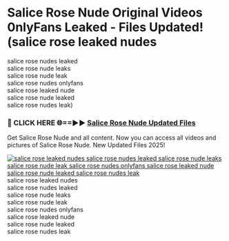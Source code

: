 # Salice Rose Nude Original Videos 0nlyFans Leaked - Files Updated! (salice rose leaked nudes<br>
salice rose nudes leaked<br>
salice rose nude leaks<br>
salice rose nude leak<br>
salice rose nudes onlyfans<br>
salice rose leaked nude<br>
salice rose nude leaked<br>
salice rose nudes leak)

<h3>🔴 CLICK HERE 🌐==►► <a href="https://tinyurl.com/2p9ay9w9" rel="nofollow">Salice Rose Nude Updated Files</a></h3>

Get Salice Rose Nude and all content. Now you can access all videos and pictures of Salice Rose Nude. New Updated Files 2025!

[![salice rose leaked nudes<br>
salice rose nudes leaked<br>
salice rose nude leaks<br>
salice rose nude leak<br>
salice rose nudes onlyfans<br>
salice rose leaked nude<br>
salice rose nude leaked<br>
salice rose nudes leak](https://i.imgur.com/KQgVmj3.gif)](https://tinyurl.com/2p9ay9w9)
salice rose leaked nudes<br>
salice rose nudes leaked<br>
salice rose nude leaks<br>
salice rose nude leak<br>
salice rose nudes onlyfans<br>
salice rose leaked nude<br>
salice rose nude leaked<br>
salice rose nudes leak